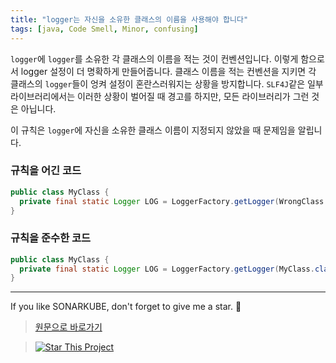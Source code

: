 ```yaml
---
title: "logger는 자신을 소유한 클래스의 이름을 사용해야 합니다"
tags: [java, Code Smell, Minor, confusing]
---
```


`logger`에 `logger`를 소유한 각 클래스의 이름을 적는 것이 컨벤션입니다.
이렇게 함으로서 logger 설정이 더 명확하게 만들어줍니다.
클래스 이름을 적는 컨벤션을 지키면 각 클래스의 `logger`들이 엉켜 설정이 혼란스러워지는 상황을 방지합니다.
`SLF4J`같은 일부 라이브러리에서는 이러한 상황이 벌어질 때 경고를 하지만, 모든 라이브러리가 그런 것은 아닙니다.

이 규칙은 `logger`에 자신을 소유한 클래스 이름이 지정되지 않았을 때 문제임을 알립니다.

### 규칙을 어긴 코드

```java
public class MyClass {
  private final static Logger LOG = LoggerFactory.getLogger(WrongClass.class);  // 규칙을 어긴 코드; 같은 logger를 여러 클래스가 사용하게 됩니다
}
```

### 규칙을 준수한 코드

```java
public class MyClass {
  private final static Logger LOG = LoggerFactory.getLogger(MyClass.class);
}
```

---

If you like SONARKUBE, don't forget to give me a star. :star2:

> [원문으로 바로가기](https://rules.sonarsource.com/java/tag/confusing/RSPEC-3416)

> [![Star This Project](https://img.shields.io/github/stars/kantabile/sonarkube.svg?label=Stars&style=social)](https://github.com/kantabile/sonarkube)
